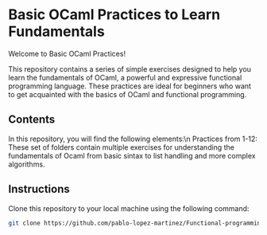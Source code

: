 # Basic OCaml Practices to Learn Fundamentals

Welcome to Basic OCaml Practices!

This repository contains a series of simple exercises designed to help you learn the fundamentals of OCaml, a powerful and expressive functional programming language. These practices are ideal for beginners who want to get acquainted with the basics of OCaml and functional programming.

## Contents

In this repository, you will find the following elements:\n
Practices from 1-12: These set of folders contain multiple exercises for understanding the fundamentals of Ocaml from basic sintax to list handling and more complex algorithms.

## Instructions 

Clone this repository to your local machine using the following command:
   ```bash
   git clone https://github.com/pablo-lopez-martinez/Functional-programming.git
   ```
